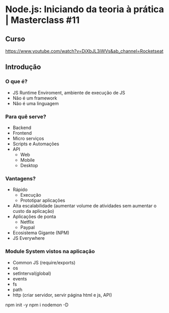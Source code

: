 # Node.js: Iniciando da teoria à prática | Masterclass #11

## Curso

https://www.youtube.com/watch?v=DiXbJL3iWVs&ab_channel=Rocketseat

## Introdução

### O que é?

- JS Runtime Enviroment, ambiente de execução de JS
- Não é um framework
- Não é uma linguagem

### Para quê serve?

- Backend
- Frontend
- Micro serviços
- Scripts e Automações
- API
  - Web
  - Mobile
  - Desktop

### Vantagens?

- Rápido
  - Execução
  - Prototipar aplicações
- Alta escalabilidade (aumentar volume de atividades sem aumentar o custo da aplicação)
- Aplicações de ponta
  - Netflix
  - Paypal
- Ecosistema Gigante (NPM)
- JS Everywhere

### Module System vistos na aplicação

- Common JS (require/exports)
- os
- setInterval(global)
- events
- fs
- path
- http (criar servidor, servir página html e js, API)



npm init -y
npm i nodemon -D